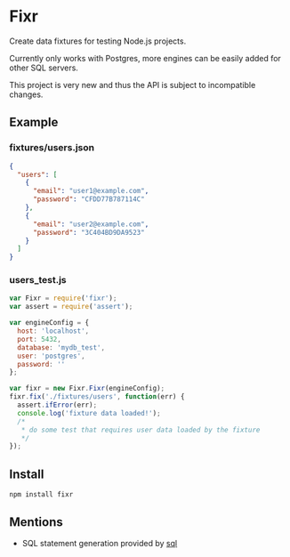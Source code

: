 # Fixr

Create data fixtures for testing Node.js projects.

Currently only works with Postgres, more engines can be easily added for
other SQL servers.

This project is very new and thus the API is subject to incompatible changes.

## Example

### fixtures/users.json

```json
{
  "users": [
    {
      "email": "user1@example.com",
      "password": "CFDD77B787114C"
    },
    {
      "email": "user2@example.com",
      "password": "3C404BD9DA9523"
    }
  ]
}
```

### users_test.js

```js
var Fixr = require('fixr');
var assert = require('assert');

var engineConfig = {
  host: 'localhost',
  port: 5432,
  database: 'mydb_test',
  user: 'postgres',
  password: ''
};

var fixr = new Fixr.Fixr(engineConfig);
fixr.fix('./fixtures/users', function(err) {
  assert.ifError(err);
  console.log('fixture data loaded!');
  /*
   * do some test that requires user data loaded by the fixture
   */
});
```

## Install

```
npm install fixr
```

## Mentions
* SQL statement generation provided by [sql](https://github.com/brianc/node-sql)
